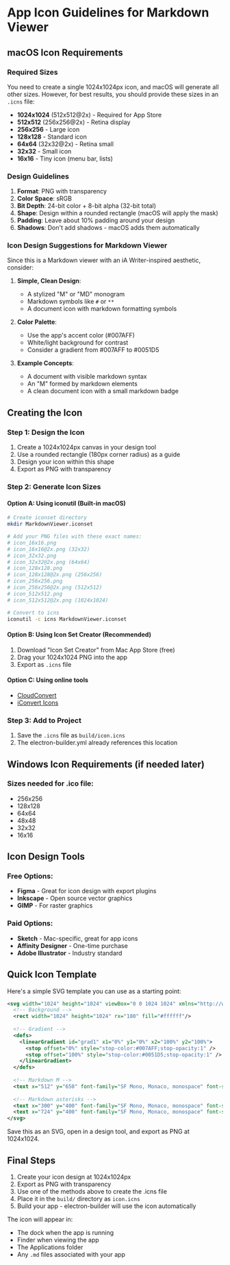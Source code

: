 # App Icon Guidelines for Markdown Viewer

## macOS Icon Requirements

### Required Sizes
You need to create a single 1024x1024px icon, and macOS will generate all other sizes. However, for best results, you should provide these sizes in an `.icns` file:

- **1024x1024** (512x512@2x) - Required for App Store
- **512x512** (256x256@2x) - Retina display
- **256x256** - Large icon
- **128x128** - Standard icon
- **64x64** (32x32@2x) - Retina small
- **32x32** - Small icon
- **16x16** - Tiny icon (menu bar, lists)

### Design Guidelines

1. **Format**: PNG with transparency
2. **Color Space**: sRGB
3. **Bit Depth**: 24-bit color + 8-bit alpha (32-bit total)
4. **Shape**: Design within a rounded rectangle (macOS will apply the mask)
5. **Padding**: Leave about 10% padding around your design
6. **Shadows**: Don't add shadows - macOS adds them automatically

### Icon Design Suggestions for Markdown Viewer

Since this is a Markdown viewer with an iA Writer-inspired aesthetic, consider:

1. **Simple, Clean Design**: 
   - A stylized "M" or "MD" monogram
   - Markdown symbols like `#` or `**` 
   - A document icon with markdown formatting symbols

2. **Color Palette**:
   - Use the app's accent color (#007AFF)
   - White/light background for contrast
   - Consider a gradient from #007AFF to #0051D5

3. **Example Concepts**:
   - A document with visible markdown syntax
   - An "M" formed by markdown elements
   - A clean document icon with a small markdown badge

## Creating the Icon

### Step 1: Design the Icon
1. Create a 1024x1024px canvas in your design tool
2. Use a rounded rectangle (180px corner radius) as a guide
3. Design your icon within this shape
4. Export as PNG with transparency

### Step 2: Generate Icon Sizes

#### Option A: Using iconutil (Built-in macOS)
```bash
# Create iconset directory
mkdir MarkdownViewer.iconset

# Add your PNG files with these exact names:
# icon_16x16.png
# icon_16x16@2x.png (32x32)
# icon_32x32.png
# icon_32x32@2x.png (64x64)
# icon_128x128.png
# icon_128x128@2x.png (256x256)
# icon_256x256.png
# icon_256x256@2x.png (512x512)
# icon_512x512.png
# icon_512x512@2x.png (1024x1024)

# Convert to icns
iconutil -c icns MarkdownViewer.iconset
```

#### Option B: Using Icon Set Creator (Recommended)
1. Download "Icon Set Creator" from Mac App Store (free)
2. Drag your 1024x1024 PNG into the app
3. Export as `.icns` file

#### Option C: Using online tools
- [CloudConvert](https://cloudconvert.com/png-to-icns)
- [iConvert Icons](https://iconverticons.com/online/)

### Step 3: Add to Project
1. Save the `.icns` file as `build/icon.icns`
2. The electron-builder.yml already references this location

## Windows Icon Requirements (if needed later)

### Sizes needed for .ico file:
- 256x256
- 128x128
- 64x64
- 48x48
- 32x32
- 16x16

## Icon Design Tools

### Free Options:
- **Figma** - Great for icon design with export plugins
- **Inkscape** - Open source vector graphics
- **GIMP** - For raster graphics

### Paid Options:
- **Sketch** - Mac-specific, great for app icons
- **Affinity Designer** - One-time purchase
- **Adobe Illustrator** - Industry standard

## Quick Icon Template

Here's a simple SVG template you can use as a starting point:

```svg
<svg width="1024" height="1024" viewBox="0 0 1024 1024" xmlns="http://www.w3.org/2000/svg">
  <!-- Background -->
  <rect width="1024" height="1024" rx="180" fill="#ffffff"/>
  
  <!-- Gradient -->
  <defs>
    <linearGradient id="grad1" x1="0%" y1="0%" x2="100%" y2="100%">
      <stop offset="0%" style="stop-color:#007AFF;stop-opacity:1" />
      <stop offset="100%" style="stop-color:#0051D5;stop-opacity:1" />
    </linearGradient>
  </defs>
  
  <!-- Markdown M -->
  <text x="512" y="650" font-family="SF Mono, Monaco, monospace" font-size="500" font-weight="bold" text-anchor="middle" fill="url(#grad1)">M</text>
  
  <!-- Markdown asterisks -->
  <text x="300" y="400" font-family="SF Mono, Monaco, monospace" font-size="150" text-anchor="middle" fill="#007AFF" opacity="0.6">**</text>
  <text x="724" y="400" font-family="SF Mono, Monaco, monospace" font-size="150" text-anchor="middle" fill="#007AFF" opacity="0.6">**</text>
</svg>
```

Save this as an SVG, open in a design tool, and export as PNG at 1024x1024.

## Final Steps

1. Create your icon design at 1024x1024px
2. Export as PNG with transparency
3. Use one of the methods above to create the .icns file
4. Place it in the `build/` directory as `icon.icns`
5. Build your app - electron-builder will use the icon automatically

The icon will appear in:
- The dock when the app is running
- Finder when viewing the app
- The Applications folder
- Any `.md` files associated with your app